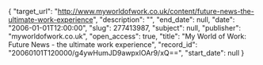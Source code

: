 {
  "target_url": "http://www.myworldofwork.co.uk/content/future-news-the-ultimate-work-experience", 
  "description": "", 
  "end_date": null, 
  "date": "2006-01-01T12:00:00", 
  "slug": 277413987, 
  "subject": null, 
  "publisher": "myworldofwork.co.uk", 
  "open_access": true, 
  "title": "My World of Work: Future News - the ultimate work experience", 
  "record_id": "20060101T120000/g4ywHumJD9awpxIOAr9/xQ==", 
  "start_date": null
}

